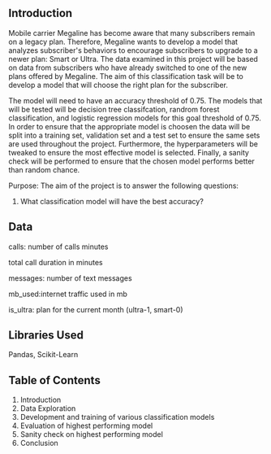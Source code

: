 ## Introduction 

Mobile carrier Megaline has become aware that many subscribers remain on a legacy plan. Therefore, Megaline wants to develop a model that analyzes subscriber's behaviors to encourage subscribers to upgrade to a newer plan: Smart or Ultra. The data examined in this project will be based on data from subscribers who have already switched to one of the new plans offered by Megaline. The aim of this classification task will be to develop a model that will choose the right plan for the subscriber.

The model will need to have an accuracy threshold of 0.75. The models that will be tested will be decision tree classifcation, randrom forest classification, and logistic regression models for this goal threshold of 0.75. In order to ensure that the appropriate model is choosen the data will be split into a training set, validation set and a test set to ensure the same sets are used throughout the project. Furthermore, the hyperparameters will be tweaked to ensure the most effective model is selected. Finally, a sanity check will be performed to ensure that the chosen model performs better than random chance.

Purpose: The aim of the project is to answer the following questions: 
1. What classification model will have the best accuracy?

## Data 
calls: number of calls minutes

total call duration in minutes 

messages: number of text messages 

mb_used:internet traffic used in mb 
 
is_ultra: plan for the current month (ultra-1, smart-0)

## Libraries Used 
Pandas, Scikit-Learn

## Table of Contents 
1. Introduction
2. Data Exploration
3. Development and training of various classification models
4. Evaluation of highest performing model 
5. Sanity check on highest performing model 
6. Conclusion 
